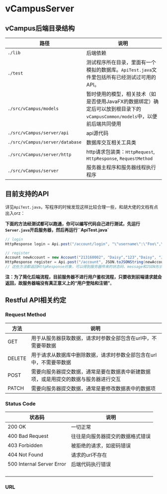 # vCampusServer

## vCampus后端目录结构

| 路径                            | 说明                             |
| ------------------------------- | -------------------------------- |
| `./lib`                         | 后端依赖                         |
|  `./test`       	              |测试程序所在目录，里面有一个模拟的数据库。`ApiTest.java`文件里包括所有已经测试过可用的API。|
| `./src/vCampus/models`          | 暂时使用的模型，相关技术（如是否使用JavaFX的数据绑定）确定后可以放到根目录下的`vCampusCommon/models`中，以便前后端共同使用 |
| `./src/vCampus/server/api`      | api源代码                        |
| `./src/vCampus/server/database` | 数据库交互相关工具类             |
| `./src/vCampus/server/http`     | http请求包装类：`HttpRequest`, `HttpResponse`, `RequestMethod` |
| `./src/vCampus/server`          | 服务器主程序和服务器线程执行程序 |

## 目前支持的API

详见`ApiTest.java`，写程序的时候发现这样比较合理一些，和胡大佬的文档有点出入orz：

**下面的方法经测试都可以跑通，你可以编写代码自己进行测试，先运行`Server.java`开启服务器，然后再运行``ApiTest.java`**

```java
// login
HttpResponse login = Api.post("/account/login", "\"username\":\"Foo\",\"password\":\"Bar\"}");

// register
Account newAccount = new Account("213160002", "Daisy","123","Daisy", "Johnson");
HttpResponse register = Api.post("/account", JSON.toJSONString(newAccount));
// 这些方法都返回HttpResponse对象，可以得到服务器传来的状态码、message和JSON形式的数据（JSON数据可以通过封装的方法转换为类的实例），里面具体用法可以查看 HttpResponse.java
```

**注：为了简化后端流程，目前服务器不进行用户鉴权流程，只要收到前端请求就会返回，故服务器端没有真正意义上的“用户登陆和注销”**。

## Restful API相关约定

### Request Method

| 方法   | 说明                                                         |
| ------ | ------------------------------------------------------------ |
| GET    | 用于从服务器获取数据，请求时参数全部包含在url中，不需要带数据 |
| DELETE | 用于请求从数据库中删除数据，请求时参数全部包含在url中，不需要带数据 |
| POST   | 需要向服务器提交数据，通常是要在数据表中新建数据项，或是用提交的数据与服务器进行交互 |
| PATCH  | 需要向服务器提交数据，通常是要修改数据表中的数据项           |

### Status Code

| 状态码                    | 说明                             |
| ------------------------- | -------------------------------- |
| 200 OK                    | 一切正常                         |
| 400 Bad Request           | 往往是向服务器提交的数据格式错误 |
| 403 Forbidden             | 被拒绝的请求，如密码错误         |
| 404 Not Found             | 请求的url不存在                  |
| 500 Internal Server Error | 后端代码执行错误                 |
|                           |                                  |
|                           |                                  |
|                           |                                  |
|                           |                                  |

### URL
